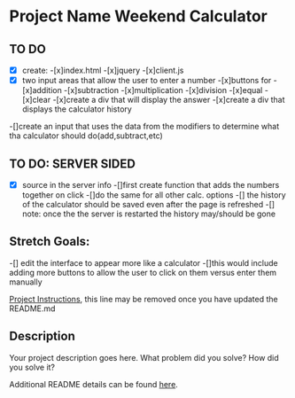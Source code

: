 # Project Name Weekend Calculator
## TO DO 
-[x] create:
    -[x]index.html
    -[x]jquery
    -[x]client.js
-[x] two input areas that allow the user to enter a number 
-[x]buttons for 
    -[x]addition
    -[x]subtraction 
    -[x]multiplication 
    -[x]division 
    -[x]equal 
    -[x]clear 
-[x]create a div that will display the answer 
-[x]create a div that displays the calculator history 

-[]create an input that uses the data from the modifiers to determine what tha calculator should do(add,subtract,etc)


## TO DO: SERVER SIDED
-[x] source in the server info 
-[]first create function that adds the numbers together on click
    -[]do the same for all other calc. options 
-[] the history of the calculator should be saved even after the page is refreshed 
-[] note: once the the server is restarted the history may/should be gone 

## Stretch Goals:
-[] edit the interface to appear more like a calculator 
    -[]this would include adding more buttons to allow the user to click on them versus enter them manually 



[Project Instructions](./INSTRUCTIONS.md), this line may be removed once you have updated the README.md

## Description

Your project description goes here. What problem did you solve? How did you solve it?

Additional README details can be found [here](https://github.com/PrimeAcademy/readme-template/blob/master/README.md).
